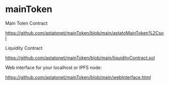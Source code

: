 # mainToken

Main Tolen Contract

https://github.com/astatonet/mainToken/blob/main/astatoMainToken%2Csol

Liquidity Contract

https://github.com/astatonet/mainToken/blob/main/liquidityContract.sol

Web interface for your localhost or IPFS node:

https://github.com/astatonet/mainToken/blob/main/webInterface.html


